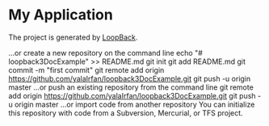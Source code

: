 # My Application

The project is generated by [LoopBack](http://loopback.io).

…or create a new repository on the command line
echo "# loopback3DocExample" >> README.md
git init
git add README.md
git commit -m "first commit"
git remote add origin https://github.com/yalaIrfan/loopback3DocExample.git
git push -u origin master
…or push an existing repository from the command line
git remote add origin https://github.com/yalaIrfan/loopback3DocExample.git
git push -u origin master
…or import code from another repository
You can initialize this repository with code from a Subversion, Mercurial, or TFS project.